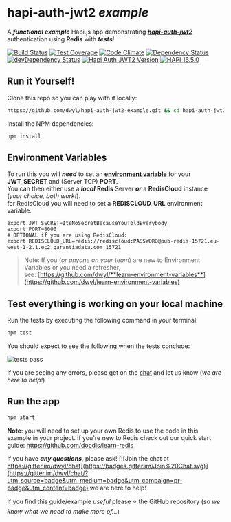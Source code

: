 # hapi-auth-jwt2 *example*

A ***functional example*** Hapi.js app demonstrating
[***hapi-auth-jwt2***](https://github.com/dwyl/hapi-auth-jwt2) authentication
using **Redis** with ***tests***!

[![Build Status](https://travis-ci.org/dwyl/hapi-auth-jwt2-example.svg)](https://travis-ci.org/dwyl/hapi-auth-jwt2-example)
[![Test Coverage](https://codecov.io/github/dwyl/hapi-auth-jwt2-example/coverage.svg?branch=master)](https://codecov.io/github/dwyl/hapi-auth-jwt2-example?branch=master)
[![Code Climate](https://codeclimate.com/github/dwyl/hapi-auth-jwt2-example/badges/gpa.svg)](https://codeclimate.com/github/dwyl/hapi-auth-jwt2-example)
[![Dependency Status](https://david-dm.org/dwyl/hapi-auth-jwt2-example.svg)](https://david-dm.org/dwyl/hapi-auth-jwt2-example)
[![devDependency Status](https://david-dm.org/dwyl/hapi-auth-jwt2-example/dev-status.svg)](https://david-dm.org/dwyl/hapi-auth-jwt2-example#info=devDependencies)
[![Hapi Auth JWT2 Version](https://badge.fury.io/js/hapi-auth-jwt2.svg?style=flat)](https://npmjs.org/package/hapi-auth-jwt2)
[![HAPI 16.5.0](http://img.shields.io/badge/hapi-16.5.0-brightgreen.svg "Latest Hapi.js")](http://hapijs.com)

## Run it Yourself!

Clone this repo so you can play with it locally:

```sh
https://github.com/dwyl/hapi-auth-jwt2-example.git && cd hapi-auth-jwt2-example
```

Install the NPM dependencies:

```sh
npm install
```


## Environment Variables

To run this you will ***need*** to set an [**environment variable**](https://github.com/dwyl/learn-environment-variables) for your
**JWT_SECRET** and (Server TCP) **PORT**.  
You can then either use a ***local*** **Redis** Server ***or*** a **RedisCloud** instance (*your choice, both work!*).  
for RedisCloud you will need to set a **REDISCLOUD_URL** environment variable.
```
export JWT_SECRET=ItsNoSecretBecauseYouToldEverybody
export PORT=8000
# OPTIONAL if you are using RedisCloud:
export REDISCLOUD_URL=redis://rediscloud:PASSWORD@pub-redis-15721.eu-west-1-2.1.ec2.garantiadata.com:15721
```

> Note: If you (*or anyone on your team*) are new to
Environment Variables or you need a refresher,  
see: [https://github.com/dwyl/**learn-environment-variables**](https://github.com/dwyl/learn-environment-variables)


## Test everything is working on your local machine

Run the tests by executing the following command in your terminal:

```sh
npm test
```

You should expect to see the following when the tests conclude:

![tests pass](https://cloud.githubusercontent.com/assets/194400/9975267/03edc492-5eae-11e5-93bc-a762e1298985.png)

If you are seeing any errors, please get on the [chat](https://gitter.im/dwyl/chat) and let us know (*we are here to help!*)


## Run the app

```sh
npm start
```

**Note**: you will need to set up your own Redis to use the code in this example in your project. if you're new to Redis check out our quick start guide: https://github.com/docdis/learn-redis


If you have ***any questions***, please ask! [![Join the chat at https://gitter.im/dwyl/chat](https://badges.gitter.im/Join%20Chat.svg)](https://gitter.im/dwyl/chat/?utm_source=badge&utm_medium=badge&utm_campaign=pr-badge&utm_content=badge)  we are here to help!

If you find this guide/example *useful* please :star: the GitHub repository
(*so we know what we need to make more of...*)
